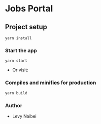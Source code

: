# Jobs Portal

## Project setup
```
yarn install
```

### Start the app
```
yarn start
```
* Or visit: 

### Compiles and minifies for production
```
yarn build
```

### Author

* Levy Naibei